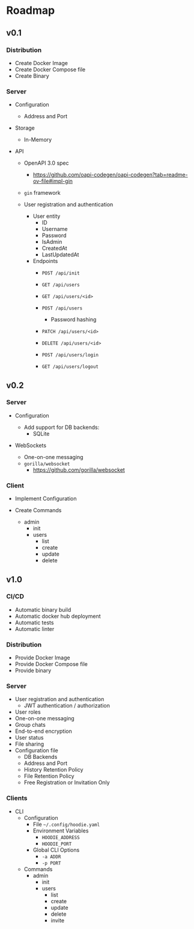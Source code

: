 # Roadmap

## v0.1

### Distribution

- Create Docker Image
- Create Docker Compose file
- Create Binary

### Server

- Configuration
    - Address and Port

- Storage
    - In-Memory

- API
    - OpenAPI 3.0 spec
        - https://github.com/oapi-codegen/oapi-codegen?tab=readme-ov-file#impl-gin
    - `gin` framework

    - User registration and authentication
        - User entity
            - ID
            - Username
            - Password
            - IsAdmin
            - CreatedAt
            - LastUpdatedAt
        - Endpoints
            - `POST /api/init`

            - `GET /api/users`
            - `GET /api/users/<id>`
            - `POST /api/users`
                - Password hashing
            - `PATCH /api/users/<id>`
            - `DELETE /api/users/<id>`

            - `POST /api/users/login`
            - `GET /api/users/logout`


## v0.2

### Server

- Configuration
    - Add support for DB backends:
        - SQLite

- WebSockets
    - One-on-one messaging
    - `gorilla/websocket`
        - https://github.com/gorilla/websocket

### Client

- Implement Configuration

- Create Commands
    - admin
        - init
        - users
            - list
            - create
            - update
            - delete


## v1.0

### CI/CD

- Automatic binary build
- Automatic docker hub deployment
- Automatic tests
- Automatic linter

### Distribution

- Provide Docker Image
- Provide Docker Compose file
- Provide binary

### Server

- User registration and authentication
    - JWT authentication / authorization
- User roles
- One-on-one messaging
- Group chats
- End-to-end encryption
- User status
- File sharing
- Configuration file
    - DB Backends
    - Address and Port
    - History Retention Policy
    - File Retention Policy
    - Free Registration or Invitation Only

### Clients

- CLI
    - Configuration
        - File `~/.config/hoodie.yaml`
        - Environment Variables
            - `HOODIE_ADDRESS`
            - `HOODIE_PORT`
        - Global CLI Options
            - `-a ADDR`
            - `-p PORT`
    - Commands
        - admin
            - init
            - users
                - list
                - create
                - update
                - delete
                - invite


